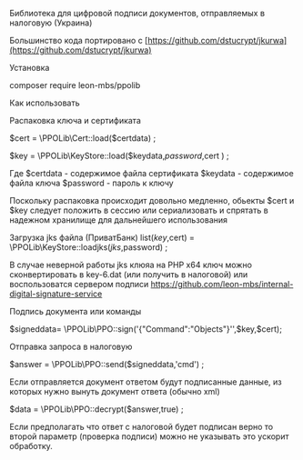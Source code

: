 Библиотека  для  цифровой подписи документов, отправляемых в  налоговую (Украина)

Большинство  кода  портировано с [https://github.com/dstucrypt/jkurwa](https://github.com/dstucrypt/jkurwa)   

Установка 

composer require leon-mbs/ppolib

Как  использовать

Распаковка  ключа  и сертификата
   
   $cert =    \PPOLib\Cert::load($certdata) ;
   
   $key =   \PPOLib\KeyStore::load($keydata,$password,$cert ) ;

   Где
   $certdata - содержимое файла сертификата
   $keydata - содержимое файла ключа
   $password - пароль  к  ключу
   
   Поскольку  распаковка  происходит  довольно  медленно, обьекты     $cert и $key  следует 
   положить  в  сессию  или  сериализовать  и спрятать в  надежном  хранилище для дальнейшего использования
   
   
   Загрузка  jks файла (ПриватБанк)
   list($key,$cert) = \PPOLib\KeyStore::loadjks($jks,$password) ;
   
   В случае  неверной  работы  jks  клюяа  на PHP x64 ключ  можно  сконвертировать в  key-6.dat
   (или  получить в  налоговой)  или  воспользоватся  сервером  подписи https://github.com/leon-mbs/internal-digital-signature-service
   
   
   Подпись  документа  или  команды
   
   $signeddata=  \PPOLib\PPO::sign('{"Command":"Objects"}'',$key,$cert);

   
   Отправка  запроса  в  налоговую
   
   $answer =  \PPOLib\PPO::send($signeddata,'cmd')  ;
   
   
   Если  отправляется  документ  ответом  будут  подписанные  данные, из  которых нужно вынуть документ ответа (обычно  xml)

   $data = \PPOLib\PPO::decrypt($answer,true) ;
   
   Если  предполагать  что ответ  с  налоговой  будет  подписан  верно  то  второй параметр (проверка  подписи) можно не  указывать
   это  ускорит  обработку.
   
   
